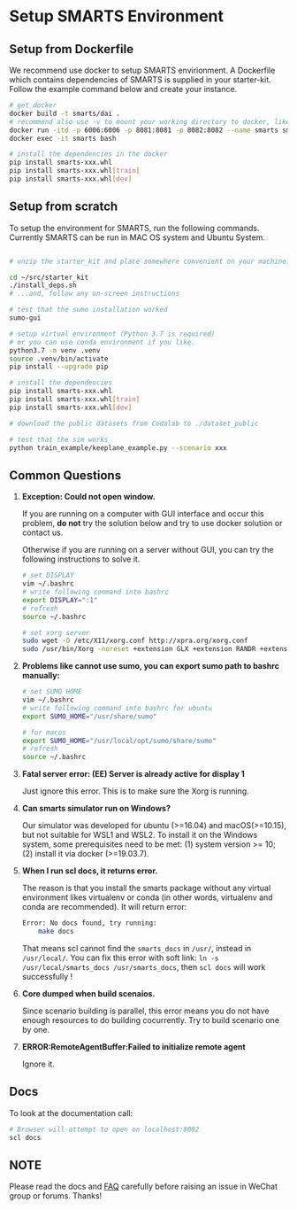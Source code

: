 # Setup SMARTS Environment


## Setup from Dockerfile

We recommend use docker to setup SMARTS envirionment. A Dockerfile which contains dependencies of SMARTS is supplied in 
your starter-kit. Follow the example command below and create your instance.

```bash
# get docker
docker build -t smarts/dai .
# recommend also use -v to mount your working directory to docker, like -v ~/dai:~/dai
docker run -itd -p 6006:6006 -p 8081:8081 -p 8082:8082 --name smarts smarts/dai bash
docker exec -it smarts bash

# install the dependencies in the docker
pip install smarts-xxx.whl
pip install smarts-xxx.whl[train]
pip install smarts-xxx.whl[dev]

```

## Setup from scratch

To setup the environment for SMARTS, run the following commands. Currently SMARTS can be run in MAC OS system and
Ubuntu System.


```bash

# unzip the starter_kit and place somewhere convenient on your machine. (e.x. ~/src/starter_kit)

cd ~/src/starter_kit
./install_deps.sh
# ...and, follow any on-screen instructions

# test that the sumo installation worked
sumo-gui

# setup virtual environment (Python 3.7 is required)
# or you can use conda environment if you like.
python3.7 -m venv .venv
source .venv/bin/activate
pip install --upgrade pip

# install the dependencies
pip install smarts-xxx.whl
pip install smarts-xxx.whl[train]
pip install smarts-xxx.whl[dev]

# download the public datasets from Codalab to ./dataset_public

# test that the sim works
python train_example/keeplane_example.py --scenario xxx

```

##  Common Questions


1. **Exception: Could not open window.**

    If you are running on a computer with GUI interface and occur this problem, **do not** try the solution below and try to use docker solution or contact us.

    Otherwise if you are running on a server without GUI, you can try the following instructions to solve it.


    ```bash
    # set DISPLAY 
    vim ~/.bashrc
    # write following command into bashrc
    export DISPLAY=":1"
    # refresh
    source ~/.bashrc

    # set xorg server
    sudo wget -O /etc/X11/xorg.conf http://xpra.org/xorg.conf
    sudo /usr/bin/Xorg -noreset +extension GLX +extension RANDR +extension RENDER -logfile ./xdummy.log -config /etc/X11/xorg.conf $DISPLAY &
    ```

2. **Problems like cannot use sumo, you can export sumo path to bashrc manually:**

    ```bash
    # set SUMO HOME
    vim ~/.bashrc
    # write following command into bashrc for ubuntu
    export SUMO_HOME="/usr/share/sumo"

    # for macos
    export SUMO_HOME="/usr/local/opt/sumo/share/sumo"
    # refresh
    source ~/.bashrc
    ```

3. **Fatal server error: (EE) Server is already active for display 1**
    
    Just ignore this error. This is to make sure the Xorg is running.

4. **Can smarts simulator run on Windows?**

    Our simulator was developed for ubuntu (>=16.04) and macOS(>=10.15), but not suitable for WSL1 and WSL2. To install it on the Windows system, some prerequisites need to be met: (1) system version >= 10; (2) install it via docker (>=19.03.7).

5. **When I run scl docs, it returns error.** 
    
    The reason is that you install the smarts package without any virtual environment likes virtualenv or conda (in other words, virtualenv and conda are recommended). It will return error:

    ```bash
    Error: No docs found, try running:
        make docs
    ```

    That means scl cannot find the `smarts_docs` in `/usr/`, instead in `/usr/local/`. You can fix this error with soft link: `ln -s /usr/local/smarts_docs /usr/smarts_docs`, then `scl docs` will work successfully !

6. **Core dumped when build scenaios.**

    Since scenario building is parallel, this error means you do not have enough resources to do building cocurrently. Try to build scenario one by one.

7. **ERROR:RemoteAgentBuffer:Failed to initialize remote agent**

    Ignore it.


## Docs

To look at the documentation call:

```bash
# Browser will attempt to open on localhost:8082
scl docs
```

## NOTE

Please read the docs and [FAQ](https://competitions.codalab.org/competitions/26013#learn_the_details-faq) carefully before raising an issue in WeChat group or forums. Thanks!


